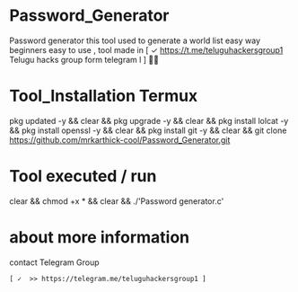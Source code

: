 # Password_Generator
Password generator this tool used to generate a world list easy way beginners easy to use , tool made in
[ ✓  https://t.me/teluguhackersgroup1 Telugu  hacks group form telegram l ] 👍🏻 


# Tool_Installation  Termux 


pkg updated -y && clear && pkg upgrade -y && 
clear && pkg install lolcat -y && pkg install openssl -y && clear &&
pkg install git -y && clear &&
git clone https://github.com/mrkarthick-cool/Password_Generator.git

 # Tool executed / run 
 
   
  clear && chmod +x * && clear && ./'Password generator.c'


  # about more information

   contact Telegram Group 
    
    [ ✓  >> https://telegram.me/teluguhackersgroup1 ]

   

  

 
